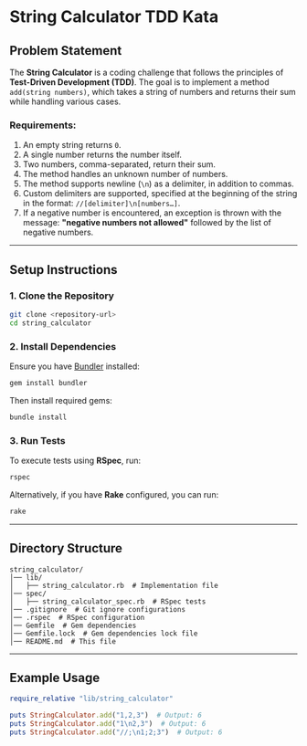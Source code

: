 # String Calculator TDD Kata

## Problem Statement
The **String Calculator** is a coding challenge that follows the principles of **Test-Driven Development (TDD)**. The goal is to implement a method `add(string numbers)`, which takes a string of numbers and returns their sum while handling various cases.

### Requirements:
1. An empty string returns `0`.
2. A single number returns the number itself.
3. Two numbers, comma-separated, return their sum.
4. The method handles an unknown number of numbers.
5. The method supports newline (`\n`) as a delimiter, in addition to commas.
6. Custom delimiters are supported, specified at the beginning of the string in the format: `//[delimiter]\n[numbers…]`.
7. If a negative number is encountered, an exception is thrown with the message: **"negative numbers not allowed"** followed by the list of negative numbers.

---

## Setup Instructions
### **1. Clone the Repository**
```sh
git clone <repository-url>
cd string_calculator
```

### **2. Install Dependencies**
Ensure you have [Bundler](https://bundler.io/) installed:
```sh
gem install bundler
```
Then install required gems:
```sh
bundle install
```

### **3. Run Tests**
To execute tests using **RSpec**, run:
```sh
rspec
```

Alternatively, if you have **Rake** configured, you can run:
```sh
rake
```

---

## Directory Structure
```
string_calculator/
│── lib/
│   ├── string_calculator.rb  # Implementation file
│── spec/
│   ├── string_calculator_spec.rb  # RSpec tests
│── .gitignore  # Git ignore configurations
│── .rspec  # RSpec configuration
│── Gemfile  # Gem dependencies
│── Gemfile.lock  # Gem dependencies lock file
│── README.md  # This file
```

---

## Example Usage
```ruby
require_relative "lib/string_calculator"

puts StringCalculator.add("1,2,3")  # Output: 6
puts StringCalculator.add("1\n2,3")  # Output: 6
puts StringCalculator.add("//;\n1;2;3")  # Output: 6
```


